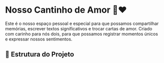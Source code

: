 # Nosso Cantinho de Amor 🌈❤️

Este é o nosso espaço pessoal e especial para que possamos compartilhar memórias, escrever textos significativos e trocar cartas de amor. Criado com carinho para nós dois, para que possamos registrar momentos únicos e expressar nossos sentimentos.

## 📁 Estrutura do Projeto

